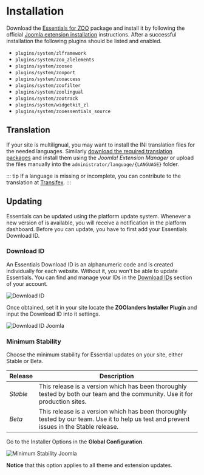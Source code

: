 # Installation

Download the [Essentials for ZOO](https://www.zoolanders.com/downloads) package and install it by following the official [Joomla extension installation](https://docs.joomla.org/Installing_an_extension) instructions. After a successful installation the following plugins should be listed and enabled.

- `plugins/system/zlframework`
- `plugins/system/zoo_zlelements`
- `plugins/system/zooseo`
- `plugins/system/zooport`
- `plugins/system/zooaccess`
- `plugins/system/zoofilter`
- `plugins/system/zoolingual`
- `plugins/system/zootrack`
- `plugins/system/widgetkit_zl`
- `plugins/system/zooessentials_source`

## Translation

If your site is multilignual, you may want to install the INI translation files for the needed languages. Similarly [download the required translation packages](http://static.zoolanders.com/translations/) and install them using the _Joomla! Extension Manager_ or upload the files manually into the `administrator/language/{LANGUAGE}` folder.

::: tip
If a language is missing or incomplete, you can contribute to the translation at [Transifex](https://www.transifex.com/joolanders/zoolanders/).
:::

## Updating

Essentials can be updated using the platform update system. Whenever a new version of is available, you will receive a notification in the platform dashboard. Before you can update, you have to first add your Essentials Download ID.

### Download ID

An Essentials Download ID is an alphanumeric code and is created individually for each website. Without it, you won't be able to update Essentials. You can find and manage your IDs in the [Download IDs](https://zoolanders.com/account/download-ids) section of your account.

![Download ID](/assets/download-id.png)

Once obtained, set it in your site locate the **ZOOlanders Installer Plugin** and input the Download ID into it settings.

![Download ID Joomla](/assets/download-id-joomla.png)

### Minimum Stability

Choose the minimum stability for Essential updates on your site, either Stable or Beta.

| Release  | Description                                                                                                                              |
| -------- | ---------------------------------------------------------------------------------------------------------------------------------------- |
| _Stable_ | This release is a version which has been thoroughly tested by both our team and the community. Use it for production sites.              |
| _Beta_   | This release is a version which has been thoroughly tested by our team. Use it to help us test and prevent issues in the Stable release. |

Go to the Installer Options in the **Global Configuration**.

![Minimum Stability Joomla](/assets/minimum-stability.webp)

**Notice** that this option applies to all theme and extension updates.
